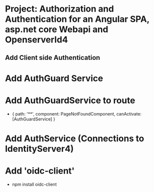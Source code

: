 # Project: Authorization and Authentication for an Angular SPA, asp.net core Webapi and OpenserverId4

## Add Client side Authentication

# Add AuthGuard Service

# Add AuthGuardService to route 
* { path: '**', component: PageNotFoundComponent, canActivate: [AuthGuardService] }

# Add AuthService (Connections to IdentityServer4)

# Add 'oidc-client'
* npm install oidc-client